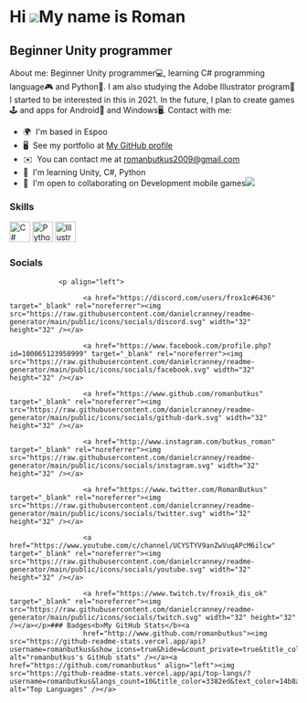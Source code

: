 Hi ![](https://user-images.githubusercontent.com/18350557/176309783-0785949b-9127-417c-8b55-ab5a4333674e.gif)My name is Roman
=============================================================================================================================

Beginner Unity programmer
-------------------------

About me: Beginner Unity programmer💻, learning C# programming language🎮 and Python🐍. I am also studying the Adobe Illustrator program🎨 I started to be interested in this in 2021. In the future, I plan to create games🕹 and apps for Android📱 and Windows🖥. Contact with me:

*   🌍  I'm based in Espoo
*   🖥️  See my portfolio at [My GitHub profile](http://github/romanbutkus)
*   ✉️  You can contact me at [romanbutkus2009@gmail.com](mailto:romanbutkus2009@gmail.com)
*   🧠  I'm learning Unity, C#, Python
*   🤝  I'm open to collaborating on Development mobile games<a href="https://www.github.com/romanbutkus" target="_blank" rel="noreferrer"><img
                  src="https://img.shields.io/github/followers/romanbutkus?logo=github&style=for-the-badge&color=6366f1&labelColor=1c1917" /></a>
                  
### Skills 
<p align="left">
<a href="https://docs.microsoft.com/en-us/dotnet/csharp/" target="_blank" rel="noreferrer"><img src="https://raw.githubusercontent.com/danielcranney/readme-generator/main/public/icons/skills/csharp-colored.svg" width="36" height="36" alt="C#" /></a>
<a href="https://www.python.org/" target="_blank" rel="noreferrer"><img src="https://raw.githubusercontent.com/danielcranney/readme-generator/main/public/icons/skills/python-colored.svg" width="36" height="36" alt="Python" /></a>
<a href="adobe.com/uk/products/illustrator.html" target="_blank" rel="noreferrer"><img src="https://raw.githubusercontent.com/danielcranney/readme-generator/main/public/icons/skills/illustrator-colored-dark.svg" width="36" height="36" alt="Illustrator" /></a>
</p>
                    
### Socials
                  
                  
                <p align="left">
                          
                      <a href="https://discord.com/users/frox1c#6436" target="_blank" rel="noreferrer"><img src="https://raw.githubusercontent.com/danielcranney/readme-generator/main/public/icons/socials/discord.svg" width="32" height="32" /></a>
                          
                      <a href="https://www.facebook.com/profile.php?id=100065123958999" target="_blank" rel="noreferrer"><img src="https://raw.githubusercontent.com/danielcranney/readme-generator/main/public/icons/socials/facebook.svg" width="32" height="32" /></a>
                          
                      <a href="https://www.github.com/romanbutkus" target="_blank" rel="noreferrer"><img src="https://raw.githubusercontent.com/danielcranney/readme-generator/main/public/icons/socials/github-dark.svg" width="32" height="32" /></a>
                          
                      <a href="http://www.instagram.com/butkus_roman" target="_blank" rel="noreferrer"><img src="https://raw.githubusercontent.com/danielcranney/readme-generator/main/public/icons/socials/instagram.svg" width="32" height="32" /></a>
                          
                      <a href="https://www.twitter.com/RomanButkus" target="_blank" rel="noreferrer"><img src="https://raw.githubusercontent.com/danielcranney/readme-generator/main/public/icons/socials/twitter.svg" width="32" height="32" /></a>
                          
                      <a href="https://www.youtube.com/c/channel/UCYSTYV9anZwVuqAPcM6ilcw" target="_blank" rel="noreferrer"><img src="https://raw.githubusercontent.com/danielcranney/readme-generator/main/public/icons/socials/youtube.svg" width="32" height="32" /></a>
                          
                      <a href="https://www.twitch.tv/froxik_dis_ok" target="_blank" rel="noreferrer"><img src="https://raw.githubusercontent.com/danielcranney/readme-generator/main/public/icons/socials/twitch.svg" width="32" height="32" /></a></p>### Badges<b>My GitHub Stats</b><a
                      href="http://www.github.com/romanbutkus"><img src="https://github-readme-stats.vercel.app/api?username=romanbutkus&show_icons=true&hide=&count_private=true&title_color=3382ed&text_color=14b8a6&icon_color=6366f1&bg_color=1c1917&hide_border=true&show_icons=true" alt="romanbutkus's GitHub stats" /></a><a href="https://github.com/romanbutkus" align="left"><img src="https://github-readme-stats.vercel.app/api/top-langs/?username=romanbutkus&langs_count=10&title_color=3382ed&text_color=14b8a6&icon_color=6366f1&bg_color=1c1917&hide_border=true&locale=en&custom_title=Top%20%Languages" alt="Top Languages" /></a>
